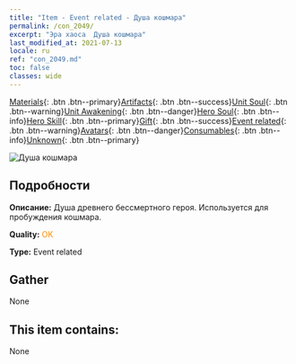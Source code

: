 ```yaml
---
title: "Item - Event related - Душа кошмара"
permalink: /con_2049/
excerpt: "Эра хаоса  Душа кошмара"
last_modified_at: 2021-07-13
locale: ru
ref: "con_2049.md"
toc: false
classes: wide
---
```

 [Materials](/ItemsRU/){: .btn .btn--primary}[Artifacts](/ItemsRU/Artifacts/){: .btn .btn--success}[Unit Soul](/ItemsRU/UnitSoul/){: .btn .btn--warning}[Unit Awakening](/ItemsRU/UnitAwakening/){: .btn .btn--danger}[Hero Soul](/ItemsRU/HeroSoul/){: .btn .btn--info}[Hero Skill](/ItemsRU/HeroSkill/){: .btn .btn--primary}[Gift](/ItemsRU/Gift/){: .btn .btn--success}[Event related](/ItemsRU/Events/){: .btn .btn--warning}[Avatars](/ItemsRU/Avatars/){: .btn .btn--danger}[Consumables](/ItemsRU/Consumables/){: .btn .btn--info}[Unknown](/ItemsRU/Unknown/){: .btn .btn--primary}

 ![Душа кошмара](/images/t/juexing_508.jpg)

## Подробности
 **Описание:** Душа древнего бессмертного героя. Используется для пробуждения кошмара.

 **Quality:** <span style="color: #FF8C00">OK</span>

 **Type:** Event related

## Gather

  None

## This item contains:

  None

